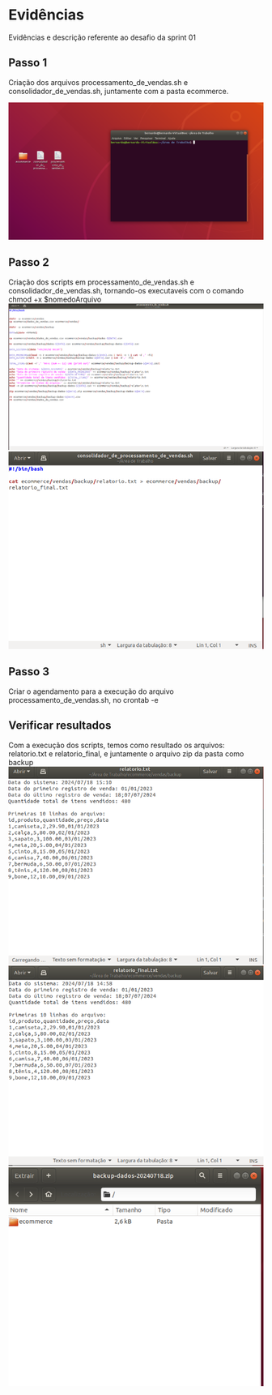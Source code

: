 
# Evidências 

Evidências e descrição referente ao desafio da sprint 01

## Passo 1

Criação dos arquivos processamento_de_vendas.sh e consolidador_de_vendas.sh, juntamente com a pasta ecommerce.

<img src="./img/arquivos_criados.png" alt="Arquivos Criados">

## Passo 2
Criação dos scripts em processamento_de_vendas.sh e consolidador_de_vendas.sh, tornando-os executaveis com o comando chmod +x $nomedoArquivo
<img src="./img/script_processamento_de_vendas.png" alt="Script Processamento de Vendas">
<img src="./img/script_consolidador_de_processamento_de_vendas.png" alt="Script Processamento de Vendas">

## Passo 3
Criar o agendamento para a execução do arquivo processamento_de_vendas.sh, no crontab -e 


## Verificar resultados
Com a execução dos scripts, temos como resultado os arquivos: relatorio.txt e relatorio_final, e juntamente o arquivo zip da pasta como backup 
<img src="./img/relatorio.png" alt="Relatorio">
<img src="./img/realatorio_final.png" alt="Relatorio final">
<img src="./img/ecommerce_zipada.png" alt="Pasta ecommerce zipada">

